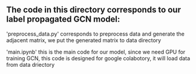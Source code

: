 ## The code in this directory corresponds to our label propagated GCN model:

'preprocess_data.py' corresponds to preprocess data and generate the adjacent matrix, we put the generated matrix to data directory

'main.ipynb' this is the main code for our model, since we need GPU for training GCN, this code is designed for google colabotory, it will load data from data driectory
 
